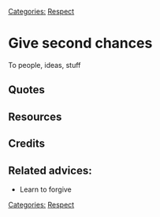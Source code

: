 [Categories:](../Categories/index.md) [Respect](../Categories/Respect.md)
# Give second chances

To people, ideas, stuff

## Quotes

## Resources

## Credits

## Related advices:

- Learn to forgive

[Categories:](../Categories/index.md) [Respect](../Categories/Respect.md)